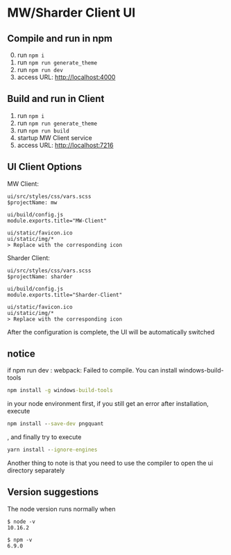 # MW/Sharder Client UI #

## Compile and run in npm
0. run `npm i`
1. run `npm run generate_theme`
2. run `npm run dev`
3. access URL: [http://localhost:4000](http://localhost:4000)

## Build and run in Client
1. run `npm i`
2. run `npm run generate_theme`
3. run `npm run build`
4. startup MW Client service
5. access URL: [http://localhost:7216](http://localhost:7216)

## UI Client Options
MW Client:
```properties
ui/src/styles/css/vars.scss
$projectName: mw

ui/build/config.js
module.exports.title="MW-Client"

ui/static/favicon.ico 
ui/static/img/*
> Replace with the corresponding icon
```

Sharder Client:
```properties
ui/src/styles/css/vars.scss
$projectName: sharder

ui/build/config.js
module.exports.title="Sharder-Client"

ui/static/favicon.ico 
ui/static/img/*
> Replace with the corresponding icon
```
After the configuration is complete, the UI will be automatically switched

## notice
if npm run dev : webpack: Failed to compile.
You can install windows-build-tools 
```cmd
npm install -g windows-build-tools
``` 
in your node environment first, if you still get an error after installation, execute 
```cmd
npm install --save-dev pngquant
``` 
, and finally try to execute 
```cmd
yarn install --ignore-engines
``` 

Another thing to note is that you need to use the compiler to open the ui directory separately


## Version suggestions

The node version runs normally when
```shell
$ node -v
10.16.2

$ npm -v
6.9.0
```
